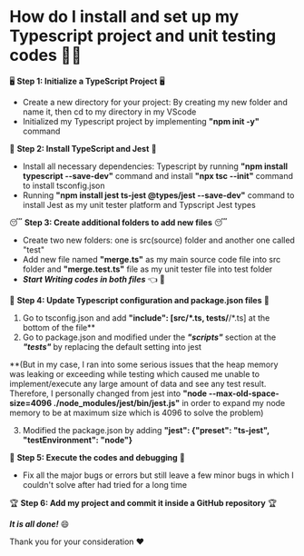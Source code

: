# How do I install and set up my Typescript project and unit testing codes 🧑‍💻

🖥️ **Step 1: Initialize a TypeScript Project** 🖥️
- Create a new directory for your project: By creating my new folder and name it, then cd to my directory in my VScode
- Initialized my Typescript project by implementing **"npm init -y"** command

🧗 **Step 2: Install TypeScript and Jest** 🧗
- Install all necessary dependencies:
  Typescript by running **"npm install typescript --save-dev"** command and install **"npx tsc --init"** command to install tsconfig.json
- Running **"npm install jest ts-jest @types/jest --save-dev"** command to install Jest as my unit tester platform and Typscript Jest types

😴 **Step 3: Create additional folders to add new files** 😴
- Create two new folders: one is src(source) folder and another one called "test"
- Add new file named **"merge.ts"** as my main source code file into src folder and **"merge.test.ts"** file as my unit tester file into test folder
- ***Start Writing codes in both files*** 👈 🌟

:1st_place_medal: **Step 4: Update Typescript configuration and package.json files** :1st_place_medal:
1. Go to tsconfig.json and add **"include": [src/*.ts, tests/**/*.ts] at the bottom of the file**
2. Go to package.json and modified under the ***"scripts"*** section at the ***"tests"*** by replacing the default setting into jest

**(But in my case, I ran into some serious issues that the heap memory was leaking or exceeding while testing which caused me unable to implement/execute any large amount of data and see any test result.
Therefore, I personally changed from jest into **"node --max-old-space-size=4096 ./node_modules/jest/bin/jest.js"** in order to expand my node memory to be at maximum size which is 4096 to solve the problem)

3. Modified the package.json by adding **"jest": {"preset": "ts-jest", "testEnvironment": "node"}**

💪 **Step 5: Execute the codes and debugging** 💪
- Fix all the major bugs or errors but still leave a few minor bugs in which I couldn't solve after had tried for a long time

🏆 **Step 6: Add my project and commit it inside a GitHub repository** 🏆

***It is all done!*** 😄

Thank you for your consideration ♥️

